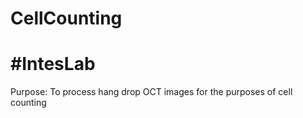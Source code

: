 # CellCounting
# #IntesLab

Purpose: To process hang drop OCT images for the purposes of cell counting
